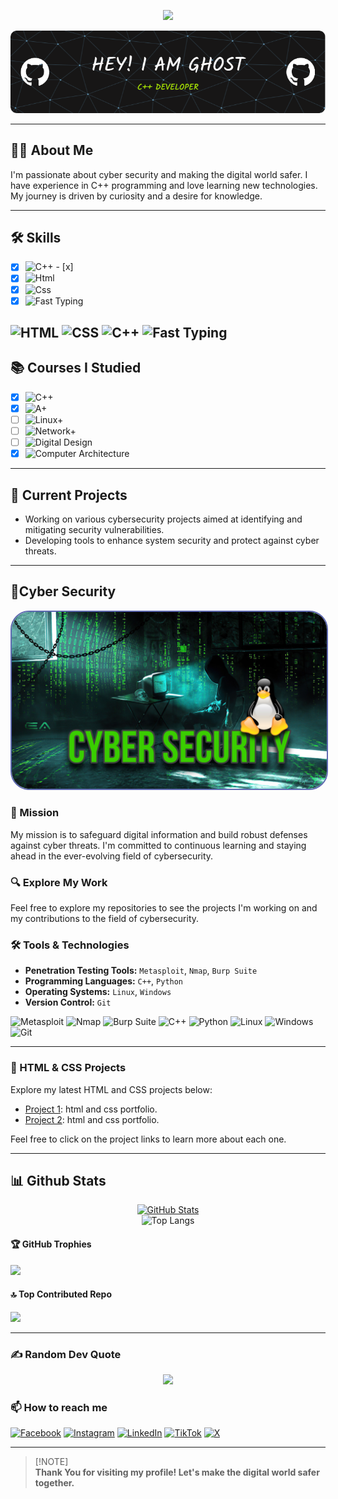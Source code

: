 <div align="center">
  
[![](https://visitcount.itsvg.in/api?id=0oGhost&icon=0&color=0)](https://visitcount.itsvg.in)
  
</div>


<div align="center"> 
    <img src="./github-header-image.png"> 
</div>

---

## 🕵️‍♂️ About Me

I'm passionate about cyber security and making the digital world safer. I have experience in C++ programming and love learning new technologies. My journey is driven by curiosity and a desire for knowledge.

---

## 🛠️ Skills

- [x] ![C++](https://img.shields.io/badge/C%2B%2B-60%25-blue) - [x]
- [x] ![Html](https://img.shields.io/badge/HTML-50%25-blue)
- [x] ![Css](https://img.shields.io/badge/CSS3-50%25-blue)
- [x] ![Fast Typing](https://img.shields.io/badge/Fast%20Typing-25%20words%20in%2030%20seconds-red)

![HTML](https://img.shields.io/badge/HTML-5-E34F26?logo=html5&logoColor=white)
![CSS](https://img.shields.io/badge/CSS-3-1572B6?logo=css3&logoColor=white)
![C++](https://img.shields.io/badge/C++-11-00599C?logo=c%2B%2B&logoColor=white)
![Fast Typing](https://img.shields.io/badge/Fast_Typing-⌨-brightgreen)
---


## 📚 Courses I Studied

- [x] ![C++](https://img.shields.io/badge/C++-Done-00599C?logo=c%2B%2B&logoColor=white)
- [x] ![A+](https://img.shields.io/badge/CompTIA_A%2B-Now-DA3C2E?logo=comptia&logoColor=white)
- [ ] ![Linux+](https://img.shields.io/badge/CompTIA_Linux%2B-Soon-2C8EBB?logo=linux&logoColor=white)
- [ ] ![Network+](https://img.shields.io/badge/CompTIA_Network%2B-Soon-007396?logo=network&logoColor=white)
- [ ] ![Digital Design](https://img.shields.io/badge/Digital_Logic_Design-Soon-orange?logo=logic-design&logoColor=white)
- [x] ![Computer Architecture](https://img.shields.io/badge/Computer_Architecture-Now-orange?logo=computer&logoColor=white)

---

## 💼 Current Projects

- Working on various cybersecurity projects aimed at identifying and mitigating security vulnerabilities.
- Developing tools to enhance system security and protect against cyber threats.


---

## 🔐Cyber Security

<div align="center">
  <img src="./FD830E17-2E2A-4A43-BF57-CEF65D97697A.jpeg" style="border-radius: 30px; max-width: 100%; border: 2px solid #5e69b1;" alt="Cybersecurity Image">
</div>

### 🚀 Mission

My mission is to safeguard digital information and build robust defenses against cyber threats. I'm committed to continuous learning and staying ahead in the ever-evolving field of cybersecurity.

### 🔍 Explore My Work

Feel free to explore my repositories to see the projects I'm working on and my contributions to the field of cybersecurity.

### 🛠️ Tools & Technologies

- **Penetration Testing Tools:** `Metasploit`, `Nmap`, `Burp Suite`
- **Programming Languages:** `C++`, `Python`
- **Operating Systems:** `Linux`, `Windows`
- **Version Control:** `Git`

![Metasploit](https://img.shields.io/badge/Metasploit-3DDC84?logo=Metasploit&logoColor=white) 
![Nmap](https://img.shields.io/badge/Nmap-00599C?logo=nmap&logoColor=white)
![Burp Suite](https://img.shields.io/badge/Burp_Suite-FF6C37?logo=Burp%20Suite&logoColor=white)
![C++](https://img.shields.io/badge/C++-00599C?logo=c%2B%2B&logoColor=white)
![Python](https://img.shields.io/badge/Python-3776AB?logo=python&logoColor=white)
![Linux](https://img.shields.io/badge/Linux-FCC624?logo=linux&logoColor=black)
![Windows](https://img.shields.io/badge/Windows-0078D6?logo=windows&logoColor=white)
![Git](https://img.shields.io/badge/Git-F05032?logo=git&logoColor=white)

---


### 🎨 HTML & CSS Projects

Explore my latest HTML and CSS projects below:

- [Project 1](https://0oghost.github.io/0oG170/): html and css portfolio.
- [Project 2](https://0oghost.github.io/0xghost/): html and css portfolio.
  
Feel free to click on the project links to learn more about each one.


---
## 📊 Github Stats

<div align="center">
   <a href="https://stats.hyochan.dev/en/stats/0xnedal">
      <img src="https://stats.hyochan.dev/api/github-stats?login=0xnedal" width="400" alt="GitHub Stats">
   </a>
</div>

<div align="center">
  <img src="https://github-readme-stats.vercel.app/api/top-langs/?username=0oGhost&langs_count=8&theme=github_dark_dimmed&card_width=400&border_radius=10.5&border_color=597bc3&text_color=FFFFFF" alt="Top Langs" width="400">
</div>



#### 🏆 GitHub Trophies
![](https://github-profile-trophy.vercel.app/?username=0oGhost&theme=shadow_blue&no-frame=true&no-bg=true&margin-w=4)

#### 🔝 Top Contributed Repo
![](https://github-contributor-stats.vercel.app/api?username=0oGhost&limit=5&theme=shadow_blue&combine_all_yearly_contributions=true)

---

### ✍️ Random Dev Quote
<div align="center">
  
![](https://quotes-github-readme.vercel.app/api?type=vetical&theme=gruvbox)

</div>




### 📫 How to reach me

[![Facebook](https://img.shields.io/badge/Facebook-%231877F2.svg?logo=Facebook&logoColor=white)](https://facebook.com/0onedal) [![Instagram](https://img.shields.io/badge/Instagram-%23E4405F.svg?logo=Instagram&logoColor=white)](https://instagram.com/0onedal) [![LinkedIn](https://img.shields.io/badge/LinkedIn-%230077B5.svg?logo=linkedin&logoColor=white)](https://linkedin.com/in/0onedal) [![TikTok](https://img.shields.io/badge/TikTok-%23000000.svg?logo=TikTok&logoColor=white)](https://tiktok.com/@0onedal) [![X](https://img.shields.io/badge/X-black.svg?logo=X&logoColor=white)](https://x.com/0onedal) 

---

> [!NOTE]\
> **Thank You for visiting my profile! Let's make the digital world safer together.**
